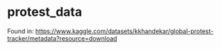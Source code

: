 # protest_data

Found in:
https://www.kaggle.com/datasets/kkhandekar/global-protest-tracker/metadata?resource=download
